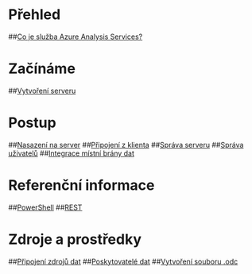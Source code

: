 # Přehled
##[Co je služba Azure Analysis Services?](analysis-services-overview.md)
# Začínáme
##[Vytvoření serveru](analysis-services-create-server.md)

# Postup 
##[Nasazení na server](analysis-services-deploy.md)
##[Připojení z klienta](analysis-services-connect.md)
##[Správa serveru](analysis-services-manage.md)
##[Správa uživatelů](analysis-services-manage-users.md)
##[Integrace místní brány dat](analysis-services-gateway.md)

# Referenční informace
##[PowerShell](analysis-services-powershell.md)
##[REST](/rest/api/analysisservices)

# Zdroje a prostředky
##[Připojení zdrojů dat](analysis-services-datasource.md)
##[Poskytovatelé dat](analysis-services-data-providers.md)
##[Vytvoření souboru .odc](analysis-services-odc.md)


<!--HONumber=Feb17_HO3-->


